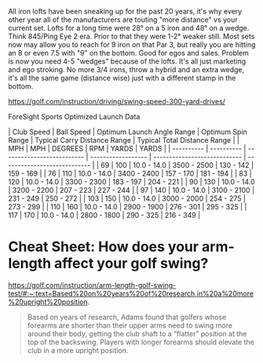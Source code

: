 All iron lofts have been sneaking up for the past 20 years, it's why every other year all of the manufacturers are touting "more distance" vs your current set. Lofts for a long time were 28° on a 5 iron and 48° on a wedge. Think 845/Ping Eye 2 era. Prior to that they were 1-2° weaker still. Most sets now may allow you to reach for 9 iron on that Par 3, but really you are hitting an 8 or even 7.5 with "9" on the bottom. Good for egos and sales. Problem is now you need 4-5 "wedges" because of the lofts. It's all just marketing and ego stroking. No more 3/4 irons, throw a hybrid and an extra wedge, it's all the same game (distance wise) just with a different stamp in the bottom.


https://golf.com/instruction/driving/swing-speed-300-yard-drives/

ForeSight Sports Optimized Launch Data

| Club Speed | Ball Speed | Optimum Launch Angle Range | Optimum Spin Range | Typical Carry Distance Range | Typical Total Distance Range |
| MPH        | MPH        | DEGREES                    | RPM                | YARDS                        | YARDS                        |
| ---------- | ---------- | -------------------------- | ------------------ | ---------------------------- | ---------------------------- |
| 69         | 100        | 10.0 - 14.0                | 3500 - 2500        | 130 - 142                    | 159 - 169                    |
| 76         | 110        | 10.0 - 14.0                | 3400 - 2400        | 157 - 170                    | 181 - 194                    |
| 83         | 120        | 10.0 - 14.0                | 3300 - 2300        | 183 - 197                    | 204 - 221                    |
| 90         | 130        | 10.0 - 14.0                | 3200 - 2200        | 207 - 223                    | 227 - 244                    |
| 97         | 140        | 10.0 - 14.0                | 3100 - 2100        | 231 - 249                    | 250 - 272                    |
| 103        | 150        | 10.0 - 14.0                | 3000 - 2000        | 254 - 275                    | 273 - 299                    |
| 110        | 160        | 10.0 - 14.0                | 2900 - 1900        | 276 - 301                    | 295 - 325                    |
| 117        | 170        | 10.0 - 14.0                | 2800 - 1800        | 290 - 325                    | 216 - 349                    |


# Cheat Sheet: How does your arm-length affect your golf swing?

https://golf.com/instruction/arm-length-golf-swing-test/#:~:text=Based%20on%20years%20of%20research,in%20a%20more%20upright%20position.

> Based on years of research, Adams found that golfers whose forearms are shorter than their upper arms need to swing more around their body, getting the club shaft to a “flatter” position at the top of the backswing. Players with longer forearms should elevate the club in a more upright position.
